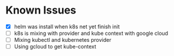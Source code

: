 # Known Issues

- [x] helm was install when k8s net yet finish init
- [ ] k8s is mixing with provider and kube context with google cloud
- [ ] Mixing kubectl and kubernetes provider
- [ ] Using gcloud to get kube-context
